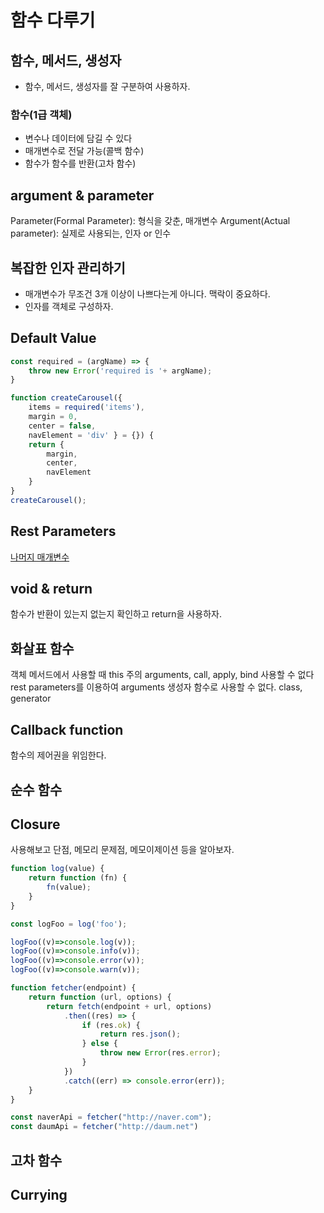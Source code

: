 # 함수 다루기

## 함수, 메서드, 생성자
- 함수, 메서드, 생성자를 잘 구분하여 사용하자.

### 함수(1급 객체)
- 변수나 데이터에 담길 수 있다
- 매개변수로 전달 가능(콜백 함수)
- 함수가 함수를 반환(고차 함수)

## argument & parameter
Parameter(Formal Parameter): 형식을 갖춘, 매개변수
Argument(Actual parameter): 실제로 사용되는, 인자 or 인수

## 복잡한 인자 관리하기
- 매개변수가 무조건 3개 이상이 나쁘다는게 아니다. 맥락이 중요하다.
- 인자를 객체로 구성하자.

## Default Value

```javascript
const required = (argName) => {
    throw new Error('required is '+ argName);
}

function createCarousel({
    items = required('items'),
    margin = 0,
    center = false,
    navElement = 'div' } = {}) {
    return {
        margin,
        center,
        navElement
    }
}
createCarousel();
```

## Rest Parameters
[나머지 매개변수](https://developer.mozilla.org/ko/docs/Web/JavaScript/Reference/Functions/rest_parameters)

## void & return
함수가 반환이 있는지 없는지 확인하고 return을 사용하자.

## 화살표 함수
객체 메서드에서 사용할 때 this 주의
arguments, call, apply, bind 사용할 수 없다
rest parameters를 이용하여 arguments
생성자 함수로 사용할 수 없다.
class,
generator

## Callback function
함수의 제어권을 위임한다.

## 순수 함수

## Closure
사용해보고 단점, 메모리 문제점, 메모이제이션 등을 알아보자.

```javascript
function log(value) {
    return function (fn) {
        fn(value);
    }
}

const logFoo = log('foo');

logFoo((v)=>console.log(v));
logFoo((v)=>console.info(v));
logFoo((v)=>console.error(v));
logFoo((v)=>console.warn(v));
```

```javascript
function fetcher(endpoint) {
    return function (url, options) {
        return fetch(endpoint + url, options)
            .then((res) => {
                if (res.ok) {
                    return res.json();
                } else {
                    throw new Error(res.error);
                }
            })
            .catch((err) => console.error(err));
    }
}

const naverApi = fetcher("http://naver.com");
const daumApi = fetcher("http://daum.net")

```

## 고차 함수

## Currying